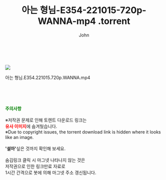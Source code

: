 ﻿---
layout: post
title:  "                   아는 형님-E354-221015-720p-WANNA-mp4                .torrent"
author: John
categories: [ TV ]
tags: [  ]
image: https://torrentrj58.com/uploadfile/full/039d3566880c3e8ba92567ffd84566132b582d9e.jpg 
description: "                   아는 형님-E354-221015-720p-WANNA-mp4                 torrent 정보 공유"
toc: true
toc_sticky: true
---

<br>
<p><img src="https://torrentrj58.com/uploadfile/full/039d3566880c3e8ba92567ffd84566132b582d9e.jpg"/></p>
 아는 형님.E354.221015.720p.WANNA.mp4    
    
<br><br><br>
<p data-ke-size="size16"><b><span style="color: green;">주의사항</span></b><br /><br />※저작권 문제로 인해 토렌트 다운로드 링크는<br /><b><span style="color: red;">유사 이미지</span></b>에 숨겨뒀습니다.<br />※Due to copyright issues, the torrent download link is hidden where it looks like an image.<br /><br /><b>'설마'</b>싶은 것까지 확인해 보세요.<br /><br />숨김링크 클릭 시 마그넷 나타나지 않는 것은<br />저작권으로 인한 링크만료 자료로<br />1시간 간격으로 봇에 의해 마그넷 주소 갱신됩니다.</p>
